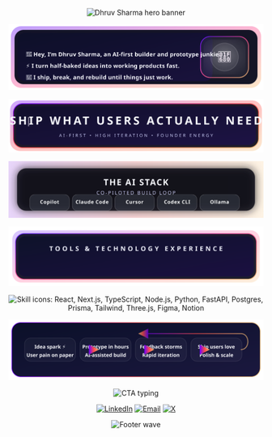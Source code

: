 <p align="center">
  <img src="https://capsule-render.vercel.app/api?type=waving&height=220&color=0:0D0A2C,100:6F00FF&text=Dhruv%20Sharma&fontColor=F8F9FF&fontAlignY=40&desc=Fastest%20Iterating%20AI%20Developer&descAlignY=60&descAlign=52&animation=fadeIn" alt="Dhruv Sharma hero banner">
</p>

<p align="center">
  <img src="assets/about-card.svg" alt="About Dhruv Sharma card">
</p>

<p align="center">
  <img src="assets/ship-banner.svg" alt="Ship what users actually need banner">
</p>

<p align="center">
  <img src="assets/ai-velocity.svg" alt="The AI stack">
</p>

<p align="center">
  <img src="assets/stack-bento.svg" alt="Tools and technology experience">
</p>

<p align="center">
  <img src="https://skillicons.dev/icons?i=react,nextjs,ts,nodejs,python,fastapi,postgres,prisma,tailwind,threejs,figma,notion&perline=6&theme=dark" alt="Skill icons: React, Next.js, TypeScript, Node.js, Python, FastAPI, Postgres, Prisma, Tailwind, Three.js, Figma, Notion">
</p>

<p align="center">
  <img src="assets/ship-loop.svg" alt="Ship loop diagram">
</p>

<p align="center">
  <img src="https://readme-typing-svg.demolab.com?font=Space+Grotesk&size=20&duration=3000&pause=1200&color=F6C177&center=true&vCenter=true&width=520&lines=Need+a+v1+by+tomorrow%3F;Let%27s+prototype+in+4+hours." alt="CTA typing">
</p>

<p align="center">
  <a href="https://www.linkedin.com/in/dhruv2mars" target="_blank"><img src="https://img.shields.io/badge/LinkedIn-0A66C2?style=for-the-badge&logo=linkedin&logoColor=white" alt="LinkedIn"></a>
  <a href="mailto:dhruv2mars@gmail.com"><img src="https://img.shields.io/badge/Email-FF4D4D?style=for-the-badge&logo=gmail&logoColor=white" alt="Email"></a>
  <a href="https://x.com/Dhruv2mars" target="_blank"><img src="https://img.shields.io/badge/X-000000?style=for-the-badge&logo=x&logoColor=white" alt="X"></a>
</p>

<p align="center">
  <img src="https://capsule-render.vercel.app/api?type=waving&height=140&color=0:6F00FF,100:FF4D4D&section=footer" alt="Footer wave">
</p>
